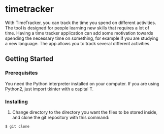 # timetracker
With TimeTracker, you can track the time you spend on different activities. The tool is designed for people learning new skills that requires a lot of time. Having a time tracker application can add some motivation towards spending the necessary time on something, for example if you are studying a new language. The app allows you to track several different activities.

## Getting Started

### Prerequisites
You need the Python interpreter installed on your computer. If you are using Python2, just import tkinter with a capital T.

### Installing
1. Change directory to the directory you want the files to be stored inside, and clone the git repository with this command:
```
$ git clone 
```
